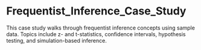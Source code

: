 # Frequentist_Inference_Case_Study
This case study walks through frequentist inference concepts using sample data. Topics include z- and t-statistics, confidence intervals, hypothesis testing, and simulation-based inference.
